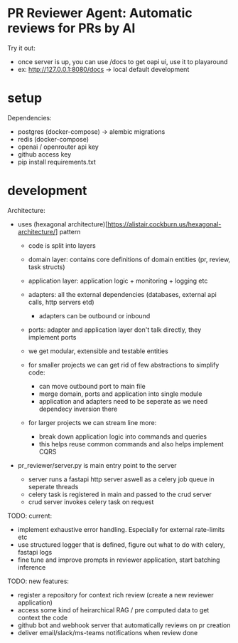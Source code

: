 # PR Reviewer Agent: Automatic reviews for PRs by AI

Try it out:

- once server is up, you can use /docs to get oapi ui, use it to playaround
- ex: http://127.0.0.1:8080/docs -> local default development

# setup

Dependencies:

- postgres (docker-compose) -> alembic migrations
- redis (docker-compose)
- openai / openrouter api key
- github access key
- pip install requirements.txt

# development

Architecture:

- uses (hexagonal architecture)[https://alistair.cockburn.us/hexagonal-architecture/] pattern

  - code is split into layers
  - domain layer: contains core definitions of domain entities (pr, review, task structs)
  - application layer: application logic + monitoring + logging etc
  - adapters: all the external dependencies (databases, external api calls, http servers etd)
    - adapters can be outbound or inbound
  - ports: adapter and application layer don't talk directly, they implement ports
  - we get modular, extensible and testable entities

  - for smaller projects we can get rid of few abstractions to simplify code:

    - can move outbound port to main file
    - merge domain, ports and application into single module
    - application and adapters need to be seperate as we need dependecy inversion there

  - for larger projects we can stream line more:

    - break down application logic into commands and queries
    - this helps reuse common commands and also helps implement CQRS

- pr_reviewer/server.py is main entry point to the server

  - server runs a fastapi http server aswell as a celery job queue in seperate threads
  - celery task is registered in main and passed to the crud server
  - crud server invokes celery task on request

TODO: current:

- implement exhaustive error handling. Especially for external rate-limits etc
- use structured logger that is defined, figure out what to do with celery, fastapi logs
- fine tune and improve prompts in reviewer application, start batching inference

TODO: new features:

- register a repository for context rich review (create a new reviewer application)
- access some kind of heirarchical RAG / pre computed data to get context the code
- github bot and webhook server that automatically reviews on pr creation
- deliver email/slack/ms-teams notifications when review done
